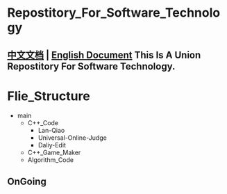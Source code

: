 # Repostitory_For_Software_Technology

[中文文档](./Readme_CN.md) | [English Document](./Readme_EN.md)
This Is A Union Repostitory For Software Technology.
---
# Flie_Structure
- main
  - C++_Code
    - Lan-Qiao
    - Universal-Online-Judge
    - Daliy-Edit
  - C++_Game_Maker
  - Algorithm_Code
## OnGoing
